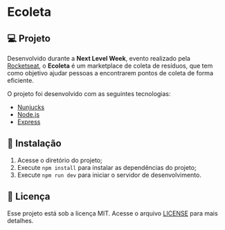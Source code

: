 # Ecoleta

## :computer: Projeto

Desenvolvido durante a **Next Level Week**, evento realizado pela [Rocketseat](https://rocketseat.com.br/), o **Ecoleta** é um marketplace de coleta de resíduos, que tem como objetivo ajudar pessoas a encontrarem pontos de coleta de forma eficiente.

O projeto foi desenvolvido com as seguintes tecnologias:

- [Nunjucks](https://mozilla.github.io/nunjucks/)
- [Node.js](https://nodejs.org/en/)
- [Express](https://expressjs.com/)

## :rocket: Instalação

1. Acesse o diretório do projeto;
2. Execute `npm install` para instalar as dependências do projeto;
3. Execute `npm run dev` para iniciar o servidor de desenvolvimento.

## :memo: Licença

Esse projeto está sob a licença MIT. Acesse o arquivo [LICENSE](LICENSE.md) para mais detalhes.